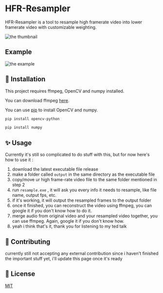 # HFR-Resampler

HFR-Resampler is a tool to resample high framerate video into lower framerate video with customizable weighting.

![the thumbnail](https://i.ibb.co/7RN8Dh3/shit-thumbnail.png)

## Example
![the example](https://i.imgur.com/6HEa2wd.gif)

## 🔧 Installation

This project requires ffmpeg, OpenCV and numpy installed. 

You can download ffmpeg [here](https://ffmpeg.org/download.html).

You can use [pip](https://pip.pypa.io/en/stable/) to install OpenCV and numpy.

```bash
pip install opencv-python
```

```bash
pip install numpy
```

## ✨ Usage

Currently it's still so complicated to do stuff with this, but for now here's how to use it :
1. download the latest executable file release 
2. make a folder called `output` in the same directory as the executable file
3. copy/move ur high frame-rate video file to the same folder mentioned in step 2
4. run `resample.exe` , it will ask you every info it needs to resample, like file name, output fps, etc.
5. if it's working, it will output the resampled frames to the output folder
6. once it finished, you can reconstruct the video using ffmpeg, you can google it if you don't know how to do it.
7. merge audio from original video and your resampled video together, you can use ffmpeg. Again, google it if you don't know how.
8. yeah i think that's it, thank you for listening to my ted talk

## 👥 Contributing
currently still not accepting any external contribution since i haven't finished the important stuff yet, i'll update this page once it's ready


## 📄 License
[MIT](https://choosealicense.com/licenses/mit/)
